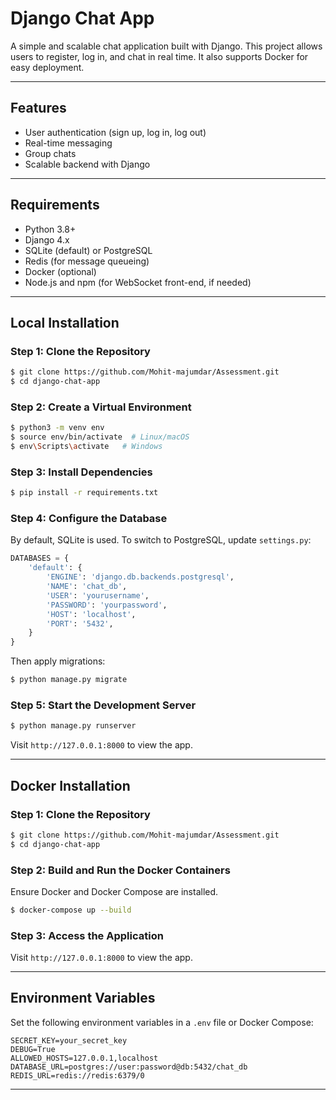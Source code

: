 # Django Chat App

A simple and scalable chat application built with Django. This project allows users to register, log in, and chat in real time. It also supports Docker for easy deployment.

---

## Features

- User authentication (sign up, log in, log out)
- Real-time messaging
- Group chats
- Scalable backend with Django

---

## Requirements

- Python 3.8+
- Django 4.x
- SQLite (default) or PostgreSQL
- Redis (for message queueing)
- Docker (optional)
- Node.js and npm (for WebSocket front-end, if needed)

---

## Local Installation

### Step 1: Clone the Repository
```bash
$ git clone https://github.com/Mohit-majumdar/Assessment.git
$ cd django-chat-app
```

### Step 2: Create a Virtual Environment
```bash
$ python3 -m venv env
$ source env/bin/activate  # Linux/macOS
$ env\Scripts\activate   # Windows
```

### Step 3: Install Dependencies
```bash
$ pip install -r requirements.txt
```

### Step 4: Configure the Database
By default, SQLite is used. To switch to PostgreSQL, update `settings.py`:
```python
DATABASES = {
    'default': {
        'ENGINE': 'django.db.backends.postgresql',
        'NAME': 'chat_db',
        'USER': 'yourusername',
        'PASSWORD': 'yourpassword',
        'HOST': 'localhost',
        'PORT': '5432',
    }
}
```
Then apply migrations:
```bash
$ python manage.py migrate
```

### Step 5: Start the Development Server
```bash
$ python manage.py runserver
```
Visit `http://127.0.0.1:8000` to view the app.

---

## Docker Installation

### Step 1: Clone the Repository
```bash
$ git clone https://github.com/Mohit-majumdar/Assessment.git
$ cd django-chat-app
```

### Step 2: Build and Run the Docker Containers
Ensure Docker and Docker Compose are installed.

```bash
$ docker-compose up --build
```

### Step 3: Access the Application
Visit `http://127.0.0.1:8000` to view the app.

---

## Environment Variables

Set the following environment variables in a `.env` file or Docker Compose:

```env
SECRET_KEY=your_secret_key
DEBUG=True
ALLOWED_HOSTS=127.0.0.1,localhost
DATABASE_URL=postgres://user:password@db:5432/chat_db
REDIS_URL=redis://redis:6379/0
```

---



